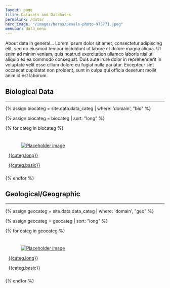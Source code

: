 ```yaml
---
layout: page
title: Datasets and Databases 
permalink: /data/
hero_image: "/images/heros/pexels-photo-975771.jpeg"
menubar: data_menu
---
```


About data in general... Lorem ipsum dolor sit amet, consectetur adipiscing elit, sed do eiusmod tempor incididunt ut labore et dolore magna aliqua. Ut enim ad minim veniam, quis nostrud exercitation ullamco laboris nisi ut aliquip ex ea commodo consequat. Duis aute irure dolor in reprehenderit in voluptate velit esse cillum dolore eu fugiat nulla pariatur. Excepteur sint occaecat cupidatat non proident, sunt in culpa qui officia deserunt mollit anim id est laborum.

## Biological Data

* * * 


{% assign biocateg = site.data.data_categ | where: 'domain', "bio"  %}

{% assign biocateg = biocateg | sort: "long" %}

<div class="tile is-ancestor" style="flex-wrap: wrap;">

{% for categ in biocateg %}

<div class="tile is-4" style="padding: 10px">
<div class="card">
  <a href="{{site.url}}{{site.baseurl}}/data/{{categ.id}}.html">
  <div class="card-image">
    <figure class="image is-4by3">
      <img
        src="{{site.url}}{{site.baseurl}}/{{categ.image}}"
        alt="Placeholder image"
      />
    </figure>
  </div>
  </a>
  <a href="{{site.url}}{{site.baseurl}}/data/{{categ.id}}.html">
  <div class="card-content">
    <div class="media">
      <div class="media-content">
        <p class="title is-5">{{categ.long}}</p>
      </div>
    </div>
    <div class="content">
	{{categ.basic}}
    </div>
  </div>
  </a>
</div>

</div>

{% endfor %}

</div>


## Geological/Geographic

* * *

{% assign geocateg = site.data.data_categ | where: 'domain', "geo"  %}

{% assign geocateg = geocateg | sort: "long" %}


<div class="tile is-ancestor" style="flex-wrap: wrap;">

{% for categ in geocateg %}

<div class="tile is-4" style="padding: 10px">
<div class="card">
  <a href="{{site.url}}{{site.baseurl}}/data/{{categ.id}}.html">
  <div class="card-image">
    <figure class="image is-4by3">
      <img
        src="{{site.url}}{{site.baseurl}}/{{categ.image}}"
        alt="Placeholder image"
      />
    </figure>
  </div>
  </a>
  <a href="{{site.url}}{{site.baseurl}}/data/{{categ.id}}.html">
  <div class="card-content">
    <div class="media">
      <div class="media-content">
        <p class="title is-5">{{categ.long}}</p>
      </div>
    </div>
    <div class="content">
	{{categ.basic}}
    </div>
  </div>
  </a>
</div>

</div>

{% endfor %}

</div>
